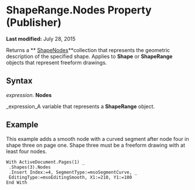 
# ShapeRange.Nodes Property (Publisher)

 **Last modified:** July 28, 2015

Returns a  ** [ShapeNodes](f190a8a8-e03a-e8a2-482a-5e092ff3ed86.md)**collection that represents the geometric description of the specified shape. Applies to  **Shape** or **ShapeRange** objects that represent freeform drawings.

## Syntax

 _expression_. **Nodes**

 _expression_A variable that represents a  **ShapeRange** object.


## Example

This example adds a smooth node with a curved segment after node four in shape three on page one. Shape three must be a freeform drawing with at least four nodes.


```
With ActiveDocument.Pages(1) _ 
 .Shapes(3).Nodes 
 .Insert Index:=4, SegmentType:=msoSegmentCurve, _ 
 EditingType:=msoEditingSmooth, X1:=210, Y1:=100 
End With
```

